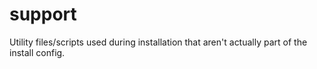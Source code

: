 # support

Utility files/scripts used during installation that aren't actually part of the install config.
